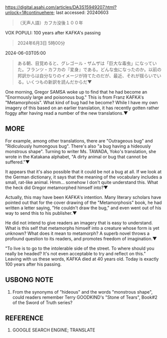 https://digital.asahi.com/articles/DA3S15949207.html?unlock=1#continuehere; last accessed: 20240603

> （天声人語）カフカ没後１００年

VOX POPULI: 100 years after KAFKA's passing

> 2024年6月3日 5時00分

2024-06-03T05:00

> ある朝、目覚めると、グレゴール・ザムザは「巨大な毒虫」になっていた。フランツ・カフカの『変身』である。どんな虫になったのか。以前の邦訳からは自分なりのイメージが持てたのだが、最近、それが揺らいでいる。いくつもの新訳を読んだからだ▼

One morning, Gregor SAMSA woke up to find that he had become an "Enormously large and poisonous bug." This is from Franz KAFKA's "Metamorphosis". What kind of bug had he become? While I have my own imagery of this based on an earlier translation, it has recently gotten rather foggy after having read a number of the new translations.▼

## MORE

For example, among other translations, there are "Outrageous bug" and "Ridiculously humongous bug". There's also "a bug having a hideously monstrous shape". Turning to writer Ms. TAWADA, Yoko's translation, she wrote in the Katakana alphabet, "A dirty animal or bug that cannot be suffered."▼

It appears that it's also possible that it could be not a bug at all. If we look at the German dictionary, it says that the meaning of the vocabulary includes a small, rat-like animal. Hmm... somehow I don't quite understand this. What the heck did Gregor metamorphed himself into?▼

Actually, this may have been KAFKA's intention. Many literary scholars have pointed out that for the cover drawing of the "Metamorphosis" book, he had written a letter saying, "He couldn't draw the bug," and even went out of his way to send this to his publisher.▼ 

He did not intend to give readers an imagery that is easy to understand. What is this self that metamorphs himself into a creature whose form is yet unknown? What does it mean to metamorph? A superb novel throws a profound question to its readers, and promotes freedom of imagination.▼

"To live is to go to the intolerable side of the street. To where should you really be headed? It's not even acceptable to try and reflect on this." Leaving with us these words, KAFKA died at 40 years old. Today is exactly 100 years after his passing.

## USBONG NOTE

1) From the synonyms of "hideous" and the words "monstrous shape", could readers remember Terry GOODKIND's "Stone of Tears", Book#2 of the Sword of Truth series?

## REFERENCE

1) GOOGLE SEARCH ENGINE; TRANSLATE